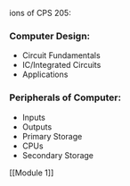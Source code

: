 ions of CPS 205:

### Computer Design:
- Circuit Fundamentals
- IC/Integrated Circuits
- Applications

### Peripherals of Computer:
- Inputs
- Outputs
- Primary Storage
- CPUs
- Secondary Storage


 [[Module 1]]
 